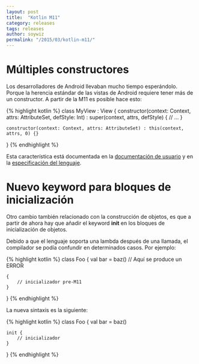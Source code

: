```yaml
---
layout: post
title:  "Kotlin M11"
category: releases
tags: releases
author: soywiz
permalink: "/2015/03/kotlin-m11/"
---
```


# Múltiples constructores

Los desarrolladores de Android llevaban mucho tiempo esperándolo. Porque la herencia estándar de las vistas de Android requiere tener más de un constructor. A partir de la M11 es posible hace esto:

{% highlight kotlin %}
class MyView : View {
    constructor(context: Context, attrs: AttributeSet, defStyle: Int) : super(context, attrs, defStyle) {
        // ...
    }

    constructor(context: Context, attrs: AttributeSet) : this(context, attrs, 0) {}
}
{% endhighlight %}

Esta característica está documentada en la [documentación de usuario](http://kotlinlang.org/docs/reference/classes.html#constructors) y en la [especificación del lenguaje](https://github.com/JetBrains/kotlin/blob/master/spec-docs/secondary-constructors.md).

# Nuevo keyword para bloques de inicialización

Otro cambio también relacionado con la construcción de objetos, es que a partir de ahora hay que añadir el keyword **init** en los bloques de inicialización de objetos.

Debido a que el lenguaje soporta una lambda después de una llamada, el compilador se podía confundir en determinados casos. Por ejemplo:


{% highlight kotlin %}
class Foo {
    val bar = baz() // Aquí se produce un ERROR

    {
        // inicializador pre-M11
    }
}
{% endhighlight %}

La nueva sintaxis es la siguiente:

{% highlight kotlin %}
class Foo {
    val bar = baz()

    init {
        // inicializador
    }
}
{% endhighlight %}